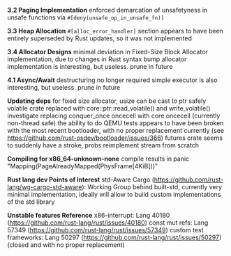 **3.2 Paging Implementation**
enforced demarcation of unsafetyness in unsafe functions via `#[deny(unsafe_op_in_unsafe_fn)]`

**3.3 Heap Allocation**
`#[alloc_error_handler]` section appears to have been entirely superseded by Rust updates, so it was not implemented

**3.4 Allocator Designs**
minimal deviation in Fixed-Size Block Allocator implementation, due to changes in Rust syntax
bump allocator implementation is interesting, but useless. prune in future

**4.1 Async/Await**
destructuring no longer required
simple executor is also interesting, but useless. prune in future

**Updating deps**
for fixed size allocator, usize can be cast to ptr safely
volatile crate replaced with core::ptr::read_volatile() and write_volatile()
investigate replacing conquer_once oncecell with core oncecell (currently non-thread safe)
the ability to do QEMU tests appears to have been broken with the most recent bootloader, with no proper replacement currently (see https://github.com/rust-osdev/bootloader/issues/366)
futures crate seems to suddenly have a stroke, probs reimplement stream from scratch

**Compiling for x86_64-unknown-none**
compile results in panic "Mapping(PageAlreadyMapped(PhysFrame[4KiB]))"

**Rust lang dev Points of Interest**
std-Aware Cargo (https://github.com/rust-lang/wg-cargo-std-aware): Working Group behind built-std, currently very minimal implementation, ideally will allow to build custom implementations of the std library

**Unstable features Reference**
x86-interrupt: Lang 40180 (https://github.com/rust-lang/rust/issues/40180)
const mut refs: Lang 57349 (https://github.com/rust-lang/rust/issues/57349)
custom test frameworks: Lang 50297 (https://github.com/rust-lang/rust/issues/50297) (closed and with no proper replacement)